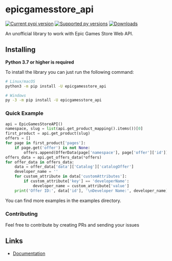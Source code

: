 # epicgamesstore_api

[![Current pypi version](https://img.shields.io/pypi/v/epicgamesstore-api.svg)](https://pypi.org/project/epicgamesstore-api/)
[![Supported py versions](https://img.shields.io/pypi/pyversions/epicgamesstore-api.svg)](https://pypi.org/project/epicgamesstore-api/)
[![Downloads](https://pepy.tech/badge/epicgamesstore-api)](https://pypi.org/project/epicgamesstore-api/)

An unofficial library to work with Epic Games Store Web API.

## Installing

**Python 3.7 or higher is required**

To install the library you can just run the following command:

``` sh
# Linux/macOS
python3 -m pip install -U epicgamesstore_api

# Windows
py -3 -m pip install -U epicgamesstore_api
```


### Quick Example

``` py
api = EpicGamesStoreAPI()
namespace, slug = list(api.get_product_mapping().items())[0]
first_product = api.get_product(slug)
offers = []
for page in first_product['pages']:
    if page.get('offer') is not None:
        offers.append(OfferData(page['namespace'], page['offer']['id']))
offers_data = api.get_offers_data(*offers)
for offer_data in offers_data:
    data = offer_data['data']['Catalog']['catalogOffer']
    developer_name = ''
    for custom_attribute in data['customAttributes']:
        if custom_attribute['key'] == 'developerName':
            developer_name = custom_attribute['value']
    print('Offer ID:', data['id'], '\nDeveloper Name:', developer_name)
```

You can find more examples in the examples directory.

### Contributing
Feel free to contribute by creating PRs and sending your issues

## Links
* [Documentation](https://epicgamesstore-api.readthedocs.io/en/latest/)
